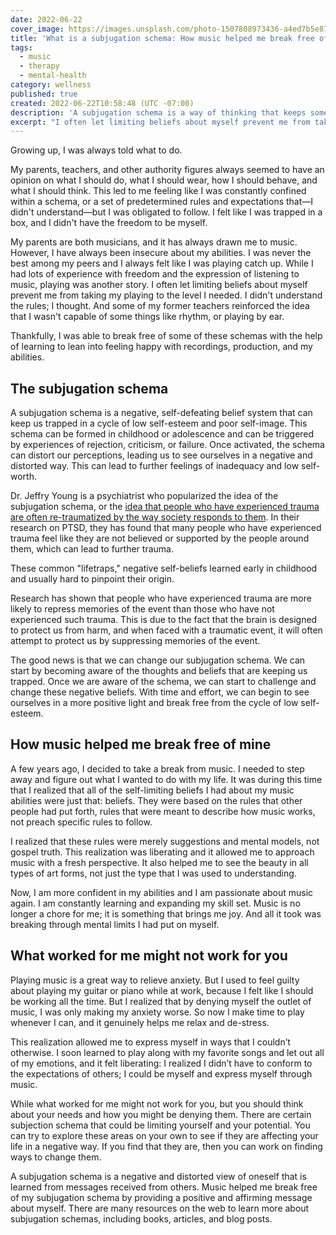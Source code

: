 ```yaml
---
date: 2022-06-22
cover_image: https://images.unsplash.com/photo-1507808973436-a4ed7b5e87c9
title: 'What is a subjugation schema: How music helped me break free of mine'
tags:
  - music
  - therapy
  - mental-health
category: wellness
published: true
created: 2022-06-22T10:58:48 (UTC -07:00)
description: 'A subjugation schema is a way of thinking that keeps someone in a subordinate or inferior position. In my case, it was a way of thinking that made me believe I was not good enough to pursue my dream of becoming a musician. Through music, I was able to break free of this way of thinking and achieve my goal.'
excerpt: "I often let limiting beliefs about myself prevent me from taking my playing to the level I needed. I didn't understand the rules; I thought. And some of my former teachers reinforced the idea that I wasn't capable of some things"
---
```


Growing up, I was always told what to do.

My parents, teachers, and other authority figures always seemed to have an opinion on what I should do, what I should wear, how I should behave, and what I should think. This led to me feeling like I was constantly confined within a schema, or a set of predetermined rules and expectations that—I didn't understand—but I was obligated to follow. I felt like I was trapped in a box, and I didn't have the freedom to be myself.

My parents are both musicians, and it has always drawn me to music. However, I have always been insecure about my abilities. I was never the best among my peers and I always felt like I was playing catch up. While I had lots of experience with freedom and the expression of listening to music, playing was another story. I often let limiting beliefs about myself prevent me from taking my playing to the level I needed. I didn't understand the rules; I thought. And some of my former teachers reinforced the idea that I wasn't capable of some things like rhythm, or playing by ear.

Thankfully, I was able to break free of some of these schemas with the help of learning to lean into feeling happy with recordings, production, and my abilities.

## The subjugation schema

A subjugation schema is a negative, self-defeating belief system that can keep us trapped in a cycle of low self-esteem and poor self-image. This schema can be formed in childhood or adolescence and can be triggered by experiences of rejection, criticism, or failure. Once activated, the schema can distort our perceptions, leading us to see ourselves in a negative and distorted way. This can lead to further feelings of inadequacy and low self-worth.

Dr. Jeffry Young is a psychiatrist who popularized the idea of the subjugation schema, or the [idea that people who have experienced trauma are often re-traumatized by the way society responds to them](https://www.schematherapytrainingonline.com/p/blog-schema-therapy-founder-jeffrey-young-podcast-12). In their research on PTSD, they has found that many people who have experienced trauma feel like they are not believed or supported by the people around them, which can lead to further trauma.

These common "lifetraps," negative self-beliefs learned early in childhood and usually hard to pinpoint their origin.

Research has shown that people who have experienced trauma are more likely to repress memories of the event than those who have not experienced such trauma. This is due to the fact that the brain is designed to protect us from harm, and when faced with a traumatic event, it will often attempt to protect us by suppressing memories of the event.

The good news is that we can change our subjugation schema. We can start by becoming aware of the thoughts and beliefs that are keeping us trapped. Once we are aware of the schema, we can start to challenge and change these negative beliefs. With time and effort, we can begin to see ourselves in a more positive light and break free from the cycle of low self-esteem.

## How music helped me break free of mine

A few years ago, I decided to take a break from music. I needed to step away and figure out what I wanted to do with my life. It was during this time that I realized that all of the self-limiting beliefs I had about my music abilities were just that: beliefs. They were based on the rules that other people had put forth, rules that were meant to describe how music works, not preach specific rules to follow.

I realized that these rules were merely suggestions and mental models, not gospel truth. This realization was liberating and it allowed me to approach music with a fresh perspective. It also helped me to see the beauty in all types of art forms, not just the type that I was used to understanding.

Now, I am more confident in my abilities and I am passionate about music again. I am constantly learning and expanding my skill set. Music is no longer a chore for me; it is something that brings me joy. And all it took was breaking through mental limits I had put on myself.

## What worked for me might not work for you

Playing music is a great way to relieve anxiety. But I used to feel guilty about playing my guitar or piano while at work, because I felt like I should be working all the time. But I realized that by denying myself the outlet of music, I was only making my anxiety worse. So now I make time to play whenever I can, and it genuinely helps me relax and de-stress.

This realization allowed me to express myself in ways that I couldn’t otherwise. I soon learned to play along with my favorite songs and let out all of my emotions, and it felt liberating: I realized I didn’t have to conform to the expectations of others; I could be myself and express myself through music.

While what worked for me might not work for you, but you should think about your needs and how you might be denying them. There are certain subjection schema that could be limiting yourself and your potential. You can try to explore these areas on your own to see if they are affecting your life in a negative way. If you find that they are, then you can work on finding ways to change them.

A subjugation schema is a negative and distorted view of oneself that is learned from messages received from others. Music helped me break free of my subjugation schema by providing a positive and affirming message about myself. There are many resources on the web to learn more about subjugation schemas, including books, articles, and blog posts.
